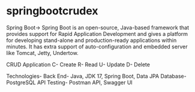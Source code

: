 # springbootcrudex
Spring Boot-> Spring Boot is an open-source, Java-based framework that provides support for Rapid Application Development and gives a platform for developing stand-alone and production-ready applications within minutes.
It has extra support of auto-configuration and embedded server like Tomcat, Jetty, Undertow.

CRUD Application
C- Create
R- Read
U- Update
D- Delete

Technologies- 
Back End- Java, JDK 17, Spring Boot, Data JPA
Database- PostgreSQL
API Testing- Postman API, Swagger UI
